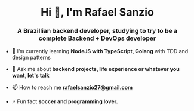 <h1 align="center">Hi 👋, I'm Rafael Sanzio</h1>
<h3 align="center">A Brazillian backend developer, studying to try to be a complete Backend + DevOps developer</h3>

- 🌱  I’m currently learning **NodeJS with TypeScript, Golang** with TDD and design patterns

- 💬  Ask me about **backend projects, life experience or whatever you want, let's talk**

- 📫  How to reach me **rafaelsanzio27@gmail.com**

- ⚡  Fun fact **soccer and programming lover.**

